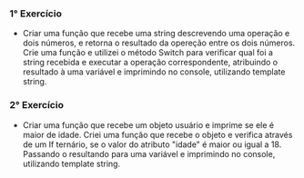 ### 1° Exercício
   * Criar uma função que recebe uma string descrevendo uma operação e dois números, e retorna o resultado da opereção entre os dois números.
    Crie uma função e utilizei o método Switch para verificar qual foi a string recebida e executar a operação correspondente, atribuindo o resultado à uma variável e imprimindo no console, utilizando template string.

### 2° Exercício
   * Criar uma função que recebe um objeto usuário e imprime se ele é maior de idade.
    Criei uma função que recebe o objeto e verifica através de um If ternário, se o valor do atributo "idade" é maior ou igual a 18. Passando o resultando para uma variável e imprimindo no console, utilizando template string.
